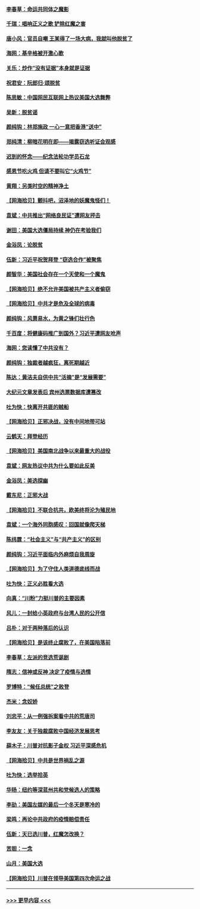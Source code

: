 #### [李春草：命运共同体之魔影](../pages/nsc993/n12585026.md?t=12010602) 
#### [千瑞：唱响正义之歌 铲除红魔之害](../pages/nsc993/n12585002.md?t=12010602) 
#### [唐小风：官员自嘲 王某得了一场大病，我就叫他脱贫了](../pages/nsc993/n12584981.md?t=12010602) 
#### [海网：基辛格被开激心歌](../pages/nsc993/n12584946.md?t=12010602) 
#### [关乐：炒作“没有证据”本身就是证据](../pages/nsc993/n12583146.md?t=12010602) 
#### [祝君安：阮郎归‧颂脱贫](../pages/nsc993/n12583119.md?t=12010602) 
#### [陈思敏：中国网民互联网上热议美国大选舞弊](../pages/nsc993/n12582845.md?t=12010602) 
#### [吴新：脱贫谣](../pages/nsc993/n12580839.md?t=12010602) 
#### [颜纯钩：林郑施政 一心一意把香港“送中”](../pages/nsc993/n12580805.md?t=12010602) 
#### [郑纯清：柳暗花明在即——揭露窃选听证会观感](../pages/nsc993/n12580795.md?t=12010602) 
#### [迟到的怀念——纪念法轮功学员石龙](../pages/nsc993/n12580245.md?t=12010602) 
#### [感恩节吃火鸡  但请不要叫它“火鸡节”](../pages/nsc993/n12580252.md?t=12010602) 
#### [黄翔：另类时空的精神净土](../pages/nsc993/n12578638.md?t=12010602) 
#### [【网海拾贝】颤抖吧，沼泽地的妖魔鬼怪们！](../pages/nsc993/n12578552.md?t=12010602) 
#### [袁斌：中共推出“网络良民证”遭网友抨击](../pages/nsc993/n12578511.md?t=12010602) 
#### [谢田：美国大选僵局持续 神仍在考验我们](../pages/nsc993/n12577432.md?t=12010602) 
#### [金浴凤：论脱贫](../pages/nsc993/n12576386.md?t=12010602) 
#### [伍新：习近平祝贺拜登 “窃选合作”被聚焦](../pages/nsc993/n12576358.md?t=12010602) 
#### [颜智华：美国社会存在一个天使和一个魔鬼](../pages/nsc993/n12574299.md?t=12010602) 
#### [【网海拾贝】绝不允许美国被共产主义者偷窃](../pages/nsc993/n12573396.md?t=12010602) 
#### [【网海拾贝】中共才是危及全球的病毒](../pages/nsc993/n12571204.md?t=12010602) 
#### [颜纯钩：风萧易水，为黄之锋们壮行色](../pages/nsc993/n12571487.md?t=12010602) 
#### [千百度：将健康码推广到国外？习近平遭网友呛声](../pages/nsc993/n12570808.md?t=12010602) 
#### [海网：您读懂了中共没有？](../pages/nsc993/n12570487.md?t=12010602) 
#### [颜纯钩：独裁者越疯狂，离死期越近](../pages/nsc993/n12569055.md?t=12010602) 
#### [陈达：黄洁夫自供中共“活摘”是“发展需要”](../pages/nsc993/n12568541.md?t=12010602) 
#### [大纪元文章发表后 宾州选票数据库遭篡改](../pages/nsc993/n12568105.md?t=12010602) 
#### [吐为快：快离开共匪的贼船](../pages/nsc993/n12568462.md?t=12010602) 
#### [【网海拾贝】正邪决战，没有中间地带可站](../pages/nsc993/n12568439.md?t=12010602) 
#### [云鹤天：拜登经历](../pages/nsc993/n12567294.md?t=12010602) 
#### [【网海拾贝】美国南北战争以来最重大的战役](../pages/nsc993/n12567247.md?t=12010602) 
#### [袁斌：网友热议中共为什么要如此反美](../pages/nsc993/n12567162.md?t=12010602) 
#### [金浴凤：美选探幽](../pages/nsc993/n12567147.md?t=12010602) 
#### [戴东尼：正邪大战](../pages/nsc993/n12567033.md?t=12010602) 
#### [【网海拾贝】不联合抗共，欧美终将沦为殖民地](../pages/nsc993/n12565068.md?t=12010602) 
#### [袁斌：一个海外同胞感叹：回国就像爬天梯](../pages/nsc993/n12564986.md?t=12010602) 
#### [陈纬霆：“社会主义”与“共产主义”的区别](../pages/nsc993/n12562417.md?t=12010602) 
#### [颜纯钩：习近平面临内外麻烦自我周旋](../pages/nsc993/n12563356.md?t=12010602) 
#### [【网海拾贝】为了守住人类道德底线而战](../pages/nsc993/n12562542.md?t=12010602) 
#### [吐为快：正义必胜看大选](../pages/nsc993/n12561967.md?t=12010602) 
#### [向真：“川粉”力挺川普的主要因素](../pages/nsc993/n12560774.md?t=12010602) 
#### [风儿：一封给小英政府与台湾人民的公开信](../pages/nsc993/n12560581.md?t=12010602) 
#### [吕朴：对于两种落后的认识](../pages/nsc993/n12560492.md?t=12010602) 
#### [【网海拾贝】是该终止腐败了，在美国陷落前](../pages/nsc993/n12559936.md?t=12010602) 
#### [李春草：左派的竞选荒诞剧](../pages/nsc993/n12558380.md?t=12010602) 
#### [隋志：信神或反神 决定了疫情与选情](../pages/nsc993/n12558255.md?t=12010602) 
#### [罗博特：“候任总统”之败登](../pages/nsc993/n12558189.md?t=12010602) 
#### [杰米：念奴娇](../pages/nsc993/n12558174.md?t=12010602) 
#### [刘忠平：从一例强拆案看中共的荒唐司](../pages/nsc993/n12558036.md?t=12010602) 
#### [李友友：关于独裁腐败中国经济发展思考](../pages/nsc993/n12558004.md?t=12010602) 
#### [薛木子：川普对抗影子金权 习近平深感危机](../pages/nsc993/n12557342.md?t=12010602) 
#### [【网海拾贝】中共是世界祸乱之源](../pages/nsc993/n12555353.md?t=12010602) 
#### [吐为快：选举拾英](../pages/nsc993/n12555041.md?t=12010602) 
#### [华旸：纽约等深蓝州共和党候选人的策略](../pages/nsc993/n12554309.md?t=12010602) 
#### [李劼：美国左媒的最后一个冬天是寒冷的](../pages/nsc993/n12552947.md?t=12010602) 
#### [梁鸣：再论中共政府的疫情赔偿责任](../pages/nsc993/n12553012.md?t=12010602) 
#### [伍新：天已选川普，红魔怎改换？](../pages/nsc993/n12552970.md?t=12010602) 
#### [苦胆：一念](../pages/nsc993/n12552957.md?t=12010602) 
#### [山月：美国大选](../pages/nsc993/n12552446.md?t=12010602) 
#### [【网海拾贝】川普在领导美国第四次命运之战](../pages/nsc993/n12551973.md?t=12010602) 

----
#### [ >>> 更早内容 <<< ](../indexes/nsc993-earlier.md)
